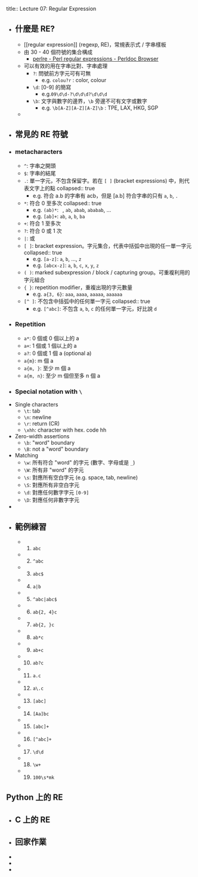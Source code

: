 title:: Lecture 07: Regular Expression

- ## 什麼是 RE?
	- [[regular expression]] (regexp, RE)，常規表示式 / 字串樣板
	- 由 30 - 40 個符號的集合構成
		- [perlre - Perl regular expressions - Perldoc Browser](https://perldoc.perl.org/perlre)
	- 可以有效的用在字串比對、字串處理
		- `?`: 問號前方字元可有可無
			- e.g. `colou?r` : color, colour
		- `\d`: [0-9] 的簡寫
			- e.g.`09\d\d-?\d\d\d?\d\d\d`
		- `\b`: 文字與數字的邊界，`\b` 旁邊不可有文字或數字
			- e.g. `\b[A-Z][A-Z][A-Z]\b` : TPE, LAX, HKG, SGP
	-
- ## 常見的 RE 符號
- ### metacharacters
	- `^`: 字串之開頭
	- `$`: 字串的結尾
	- `.`: 單一字元，不包含保留字。若在 `[ ]` (bracket expressions) 中，則代表文字上的點
	  collapsed:: true
		- e.g. 符合 a.b 的字串有 acb，但是 [a.b] 符合字串的只有 `a`, `b`, `.`
	- `*`: 符合 0 至多次
	  collapsed:: true
		- e.g. `(ab)*`: ` `, `ab`, `abab`, `ababab`, ...
		- e.g. `[ab]+`: `ab`, `a`, `b`, `ba`
	- `+`: 符合 1 至多次
	- `?`: 符合 0 或 1 次
	- `|`: 或
	- `[ ]`: bracket expression。字元集合，代表中括弧中出現的任一單一字元
	  collapsed:: true
		- e.g. `[a-z]`: `a`, `b`, ..., `z`
		- e.g. `[abcx-z]`: `a`, `b`, `c`, `x`, `y`, `z`
	- `( )`: marked subexpression / block / capturing group。可重複利用的字元組合
	- `{ }`: repetition modifier，重複出現的字元數量
		- e.g. `a{3, 6}`: `aaa`, `aaaa`, `aaaaa`, `aaaaaa`
	- `[^ ]`: 不包含中括弧中的任何單一字元
	  collapsed:: true
		- e.g. `[^abc]`: 不包含 `a`, `b`, `c` 的任何單一字元，好比說 `d`
- ### Repetition
	- `a*`: 0 個或 0 個以上的 a
	- `a+`: 1 個或 1 個以上的 a
	- `a?`: 0 個或 1 個 a (optional a)
	- `a{m}`: m 個 a
	- `a{m, }`: 至少 m 個 a
	- `a{m, n}`: 至少 m 個但至多 n 個 a
- ### Special notation with `\`
- Single characters
	- `\t`: tab
	- `\n`: newline
	- `\r`: return (CR)
	- `\xhh`: character with hex. code hh
- Zero-width assertions
	- `\b`: "word" boundary
	- `\B`: not a "word" boundary
- Matching
	- `\w`: 所有符合 "word" 的字元 (數字、字母或是 `_`)
	- `\W`: 所有非 "word" 的字元
	- `\s`: 對應所有空白字元 (e.g. space, tab, newline)
	- `\S`: 對應所有非空白字元
	- `\d`: 對應任何數字字元 `[0-9]`
	- `\D`: 對應任何非數字字元
-
- ## 範例練習
	- 1. `abc`
	- 2. `^abc`
	- 3. `abc$`
	- 4. `a|b`
	- 5. `^abc|abc$`
	- 6. `ab{2, 4}c`
	- 7. `ab{2, }c`
	- 8. `ab*c`
	- 9. `ab+c`
	- 10. `ab?c`
	- 11. `a.c`
	- 12. `a\.c`
	- 13. `[abc]`
	- 14. `[Aa]bc`
	- 15. `[abc]+`
	- 16. `[^abc]+`
	- 17. `\d\d`
	- 18. `\w+`
	- 19. `100\s*mk`
## Python 上的 RE
- ## C 上的 RE
- ## 回家作業
-
-
-